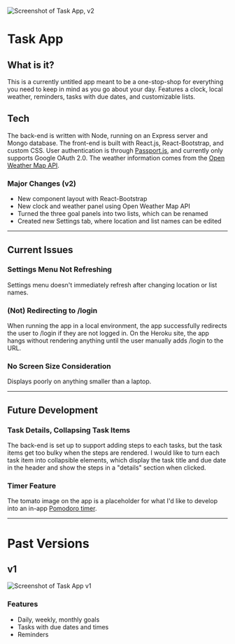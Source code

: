 ![Screenshot of Task App, v2](https://lh3.googleusercontent.com/RbMcflwcVL9ZmLQoV9J8yqI6T2yc4k34WxhvE8cN65KUzFd4CuxGbvrsmqkRdnIVdE-W9JrFlD-EsJvfeOFSTKV8YqxiParamUNgwHpcggYiHNizvj9M5obSDsfpx1FM5Oh816XPM0dg0xfxwwIKYRe1DkWVvhX5TX8OdMURwPMJl1pZHGyRtADj0pXMFRMpCnxykVNcy4J1_5UN9z2KHyNN6PGAflUFgo6PHZgeTbHjoBxyawlxiyNtGs5Yn_nBbXdLbocxcN7oDHn1HF0rWwc72Fk6FyKxfjgEH9dai7jz-K3AMvmtZSJRa7w5Q0CKAye7_oED-fJ43WOWFmjBSWIDe-NVJ5NJ8ypNwU5-WtIOt9nCSdrF1MLcrUT99FUkFjdo6l7AFdJODbmXS_73tgEmYe_-vsJv-qe7pTbf7EP8C2SVg0FIzaI6fC6KNSToakdXLzqA3nSfvfH54QJlxalWXpbK9tVALiMubJuAd1PKmvtWjCg-j4Bv9ATs_yIiRfeg6p7VTnSIEaR-0V6o87DFOofZ9w6LH8s8Ky9BlXag0WOtTy-JPsULYUtp2K8pvAMIVNqq2FgNimXi8mYQCAQbXNykxcB8GeOjk7e2jqiqd79PkLnpFeJLMMdqR2FZzSocoDK3aTWY2Mb2mkFDyb8dAK85roc=w2270-h1302-no)

# Task App

## What is it?
This is a currently untitled app meant to be a one-stop-shop for everything you need to keep in mind as you go about your day. Features a clock, local weather, reminders, tasks with due dates, and customizable lists.

## Tech
The back-end is written with Node, running on an Express server and Mongo database. The front-end is built with React.js, React-Bootstrap, and custom CSS. User authentication is through [Passport.js](http://www.passportjs.org/), and currently only supports Google OAuth 2.0. The weather information comes from the [Open Weather Map API](https://openweathermap.org/).

### Major Changes (v2)
- New component layout with React-Bootstrap
- New clock and weather panel using Open Weather Map API
- Turned the three goal panels into two lists, which can be renamed
- Created new Settings tab, where location and list names can be edited

---

## Current Issues
### Settings Menu Not Refreshing
Settings menu doesn't immediately refresh after changing location or list names.

### (Not) Redirecting to /login
When running the app in a local environment, the app successfully redirects the user to /login if they are not logged in. On the Heroku site, the app hangs without rendering anything until the user manually adds /login to the URL.

### No Screen Size Consideration
Displays poorly on anything smaller than a laptop.

---

## Future Development
### Task Details, Collapsing Task Items
The back-end is set up to support adding steps to each tasks, but the task items get too bulky when the steps are rendered. I would like to turn each task item into collapsible elements, which display the task title and due date in the header and show the steps in a "details" section when clicked.

### Timer Feature
The tomato image on the app is a placeholder for what I'd like to develop into an in-app [Pomodoro timer](https://en.wikipedia.org/wiki/Pomodoro_Technique).

---

# Past Versions
## v1
![Screenshot of Task App v1](https://lh3.googleusercontent.com/Y0TjdYGT7yy-vxlzYXWYM-tzto5xwtjdN5540V8JUhArfLKQkzqF4kePgoBVafpiK3Rzgcu29O9P17qFpvzmpBC5XkqIm6V0Nzs-ScoFZbVQ5AEvMwsvkYK5q9tb78Yn8UPBltqWIa7VKs5m7h85UjUTbDrNWqCQxj92GeVtpLqh0wBvWu1FgrmEdktk3Ru5JlAgLRKh1JZqIrvIGI_lKaV-iiL__5MUlVoN7Wzqi-q2MmlEf2tC2kTHJppUY30bKPqUvppIPwfqKsGhYKNIxTFWonf-KY91UMblA6jySQHETqRUl3af4CS_TEdRydplQr3ffbpMdnxdvTM66FnCcpT3XN-PpiKgjaAeEB9ydeUQ7k2AR92A1anfpBgJRJfXmMMz3uQy7aj-HyXnNexyoq2LtqfqUmWxIXttigvWbJigezjcuj2YCOZ25grXPSCkWIy2opgHfpMjo8ZP08DHt28eMaakiXb3ioYNpRd7Tz-RO_pTro35Uv6lz9TWKCY3_2LWqTFR4oNq32_X9HsoJqRJ_RfJlc3m4VFO8z-RPb1wM898xak-6BexhgnEfCJv0Wq_J-5uA9ccJflKqFJPAtMWEtfBpCTQY4ld0gaZfDyk7SIsMHy48U4BHW8g2PjzoGUWiWe_9L0o0hrx6kWF_i3Ks2sSkHc=w2040-h1310-no)
### Features
- Daily, weekly, monthly goals
- Tasks with due dates and times
- Reminders
